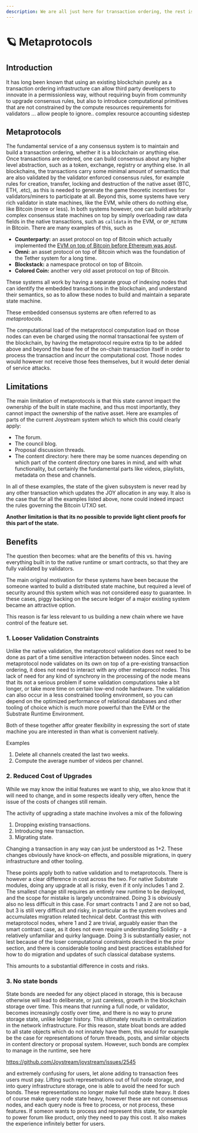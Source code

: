```yaml
---
description: We are all just here for transaction ordering, the rest is gravy.
---
```


# 🪐 Metaprotocols

## Introduction

It has long been known that using an existing blockchain purely as a transaction ordering infrastructure can allow third party developers to innovate in a permissionless way, without requiring buyin from community to upgrade consensus rules, but also to introduce computational primitives that are not constrained by the compute resources requirements for validators ... allow people to ignore.. complex resource accounting sidestep

## Metaprotocols

The fundamental service of a any consensus system is to maintain and build a transaction ordering, whether it is a blockchain or anything else. Once transactions are ordered, one can build consensus about any higher level abstraction, such as a token, exchange, registry or anything else. In all blockchains, the transactions carry some minimal amount of semantics that are also validated by the validator enforced consensus rules, for example rules for creation, transfer, locking and destruction of the native asset (BTC, ETH, .etc), as this is needed to generate the game theoretic incentives for validators/miners to participate at all. Beyond this, some systems have very rich validator in state machines, like the EVM, while others do nothing else, like Bitcoin (more or less). In both systems however, one can build arbitrarily complex consensus state machines on top by simply overloading raw data fields in the native transactions, such as `calldata` in the EVM, or `OP_RETURN` in Bitcoin. There are many examples of this, such as

* **Counterparty:** an asset protocol on top of Bitcoin which actually implemented the [EVM on top of Bitcoin before Ethereum was aout](https://counterparty.io/news/counterpartys-evm-port-moves-forward/).
* **Omni:** an asset protocol on top of Bitcoin which was the foundation of the Tether system for a long time.
* **Blockstack:** a namespace protocol on top of Bitcoin.
* **Colored Coin:** another very old asset protocol on top of Bitcoin.

These systems all work by having a separate group of indexing nodes that can identify the embedded transactions in the blockchain, and understand their semantics, so as to allow these nodes to build and maintain a separate state machine.

These embedded consensus systems are often referred to as _metaprotocols_.

The computational load of the metaprotocol computation load on those nodes can even be charged using the normal transactional fee system of the blockchain, by having the metaprotocol require extra tip to be added above and beyond the base fee of the on-chain transaction itself in order to process the transaction and incurr the computational cost. Those nodes would however not receive those fees themselves, but it would deter denial of service attacks.

## Limitations

The main limitation of metaprotocols is that this state cannot impact the ownership of the built in state machine, and thus most importantly, they cannot impact the ownership of the native asset. Here are examples of parts of the current Joystream system which to which this could clearly apply:

* The forum.
* The council blog.
* Proposal discussion threads.
* The content directory: here there may be some nuances depending on which part of the content directory one bares in mind, and with what functionality, but certainly the fundamental parts like videos, playlists, metadata on these and channels.

In all of these examples, the state of the given subsystem is never read by any other transaction which updates the JOY allocation in any way. It also is the case that for all the examples listed above, none could indeed impact the rules governing the Bitcoin UTXO set.

**Another limitation is that its no possible to provide light client proofs for this part of the state.**

## Benefits

The question then becomes: what are the benefits of this vs. having everything built in to the native runtime or smart contracts, so that they are fully validated by validators.

The main original motivation for these systems have been because the someone wanted to build a distributed state machine, but required a level of security around this system which was not considered easy to guarantee. In these cases, piggy backing on the secure ledger of a major existing system became an attractive option.

This reason is far less relevant to us building a new chain where we have control of the feature set.

### 1. Looser Validation Constraints

Unlike the native validation, the metaprotocol validation does not need to be done as part of a time sensitive interaction between nodes. Since each metaprotocol node validates on its own on top of a pre-existing transaction ordering, it does not need to interact with any other metaprocol nodes. This lack of need for any kind of synchrony in the processing of the node means that its not a serious problem if some validation computations take a bit longer, or take more time on certain low-end node hardware. The validation can also occur in a less constrained tooling environment, so you can depend on the optimized performance of relational databases and other tooling of choice which is much more powerful than the EVM or the Substrate Runtime Environment.

Both of these together affor greater flexibility in expressing the sort of state machine you are interested in than what is convenient natively.

Examples

1. Delete all channels created the last two weeks.
2. Compute the average number of videos per channel.

### 2. Reduced Cost of Upgrades

While we may know the initial features we want to ship, we also know that it will need to change, and in some respects ideally very often, hence the issue of the costs of changes still remain.

The activity of upgrading a state machine involves a mix of the following

1. Dropping existing transactions.
2. Introducing new transaction.
3. Migrating state.

Changing a transaction in any way can just be understood as 1+2. These changes obviously have knock-on effects, and possible migrations, in query infrastructure and other tooling.

These points apply both to native validation and to metaprotocols. There is however a clear difference in cost across the two. For native Substrate modules, doing any upgrade at all is risky, even if it only includes 1 and 2. The smallest change still requires an entirely new runtime to be deployed, and the scope for mistake is largely unconstrained. Doing 3 is obviously also no less difficult in this case. For smart contracts 1 and 2 are not so bad, but 3 is still very difficult and risky, in particular as the system evolves and accumulates migration related technical debt. Contrast this with metaprotocol nodes, where 1 and 2 are trivial, arguably easier than the smart contract case, as it does not even require understanding Solidity - a relatively unfamiliar and quirky language. Doing 3 is substantially easier, not lest because of the loser computational constraints described in the prior section, and there is considerable tooling and best practices established for how to do migration and updates of such classical database systems.

This amounts to a substantial difference in costs and risks.

### 3. No state bonds

State bonds are needed for any object placed in storage, this is because otherwise will lead to deliberate, or just careless, growth in the blockchain storage over time. This means that running a full node, or validator, becomes increasingly costly over time, and there is no way to prune storage state, unlike ledger history. This ultimately results in centralization in the network infrastructure. For this reason, state bloat bonds are added to all state objects which do not innately have them, this would for example be the case for representations of forum threads, posts, and similar objects in content directory or proposal system. However, such bonds are complex to manage in the runtime, see here

https://github.com/Joystream/joystream/issues/2545

and extremely confusing for users, let alone adding to transaction fees users must pay. Lifting such represetnations out of full node storage, and into query infrastructure storage, one is able to avoid the need for such bonds. These representations no longer make full node state heavy. It does of course make query node state heavy, however these are not consensus nodes, and each query node is free to process, or not process, these features. If someon wants to process and represent this state, for example to power forum like product, only they need to pay this cost. It also makes the experience infinitely better for users.
